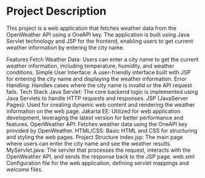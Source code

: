 # Project Description
This project is a web application that fetches weather data from the OpenWeather API using a OneAPI key. The application is built using Java Servlet technology and JSP for the frontend, enabling users to get current weather information by entering the city name.

Features
Fetch Weather Data: Users can enter a city name to get the current weather information, including temperature, humidity, and weather conditions.
Simple User Interface: A user-friendly interface built with JSP for entering the city name and displaying the weather information.
Error Handling: Handles cases where the city name is invalid or the API request fails.
Tech Stack
Java Servlet: The core backend logic is implemented using Java Servlets to handle HTTP requests and responses.
JSP (JavaServer Pages): Used for creating dynamic web content and rendering the weather information on the web page.
Jakarta EE: Utilized for web application development, leveraging the latest version for better performance and features.
OpenWeather API: Fetches weather data using the OneAPI key provided by OpenWeather.
HTML/CSS: Basic HTML and CSS for structuring and styling the web pages.
Project Structure
index.jsp: The main page where users can enter the city name and see the weather results.
MyServlet.java: The servlet that processes the request, interacts with the OpenWeather API, and sends the response back to the JSP page.
web.xml: Configuration file for the web application, defining servlet mappings and welcome files.

